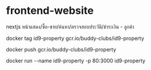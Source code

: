 # frontend-website

nextjs หน้าแสดง/ซื้อ-ขาย/ค้นหา/ตรวจสอบประวัติ/ชำระเงิน - ลูกค้า

docker tag id9-property gcr.io/buddy-clubs/id9-property

docker push gcr.io/buddy-clubs/id9-property

docker run --name id9-property -p 80:3000 id9-property